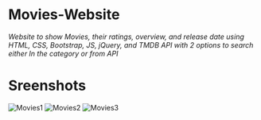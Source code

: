# Movies-Website

*Website to show Movies, their ratings, overview, and release date using HTML, CSS, Bootstrap, JS, jQuery, and TMDB API with 2 options to search either In the category or from  API*

# Sreenshots
![Movies1](https://user-images.githubusercontent.com/62834497/177005161-7553e061-e9e5-488d-bf77-c37c5a6702d3.PNG)
![Movies2](https://user-images.githubusercontent.com/62834497/177005174-1a16ebeb-8b41-48c7-9886-dc4856231fa9.PNG)
![Movies3](https://user-images.githubusercontent.com/62834497/177005175-9d3b8f24-c7f1-4fab-ba48-8aeebb5d4f7e.PNG)
